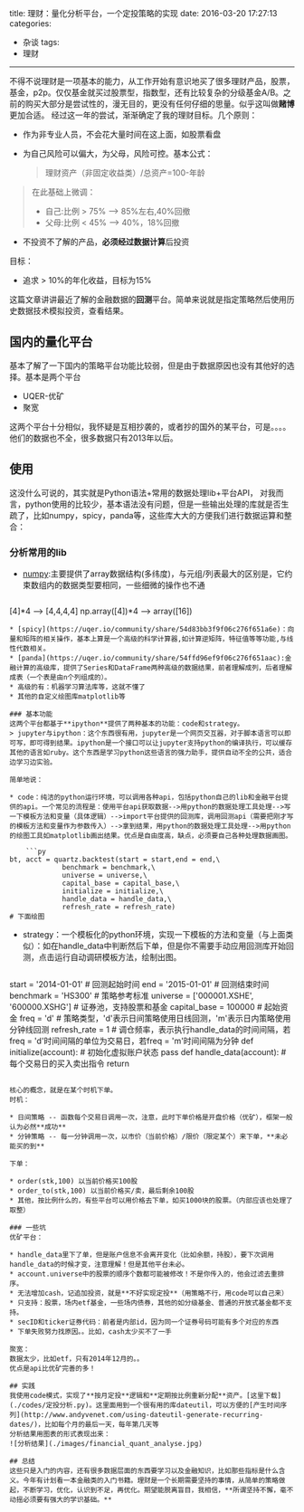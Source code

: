 title: 理财：量化分析平台，一个定投策略的实现
date: 2016-03-20 17:27:13
categories:
- 杂谈
tags:
- 理财
---

不得不说理财是一项基本的能力，从工作开始有意识地买了很多理财产品，股票，基金，p2p。仅仅基金就买过股票型，指数型，还有比较复杂的分级基金A/B。之前的购买大部分是尝试性的，漫无目的，更没有任何仔细的思量。似乎这叫做**赌博**更加合适。
经过这一年的尝试，渐渐确定了我的理财目标。几个原则：

* 作为非专业人员，不会花大量时间在这上面，如股票看盘
* 为自己风险可以偏大，为父母，风险可控。基本公式：

	> 理财资产（非固定收益类）/总资产=100-年龄
> 在此基础上微调：
> 
> * 自己:比例 > 75% --> 85%左右,40%回撤
> * 父母:比例 < 45% --> 40%，18%回撤

* 不投资不了解的产品，**必须经过数据计算**后投资

目标：

* 追求 > 10%的年化收益，目标为15%

这篇文章讲讲最近了解的金融数据的**回测**平台。简单来说就是指定策略然后使用历史数据技术模拟投资，查看结果。

## 国内的量化平台
基本了解了一下国内的策略平台功能比较弱，但是由于数据原因也没有其他好的选择。基本是两个平台

* UQER-优矿
* 聚宽

这两个平台十分相似，我怀疑是互相抄袭的，或者抄的国外的某平台，可是。。。。他们的数据也不全，很多数据只有2013年以后。

## 使用
这没什么可说的，其实就是Python语法+常用的数据处理lib+平台API，
对我而言，python使用的比较少，基本语法没有问题，但是一些输出处理的库就是否生疏了，比如numpy，spicy，panda等，这些库大大的方便我们进行数据运算和整合：

### 分析常用的lib
* [numpy](https://uqer.io/community/share/54ca15f9f9f06c276f651a56):主要提供了array数据结构(多纬度)，与元组/列表最大的区别是，它约束数组内的数据类型要相同，一些细微的操作也不通

	```py
[4]*4 -->  [4,4,4,4]
np.array([4])*4 --> array([16])
```
* [spicy](https://uqer.io/community/share/54d83bb3f9f06c276f651a6e)：向量和矩阵的相关操作，基本上算是一个高级的科学计算器,如计算逆矩阵，特征值等等功能,与线性代数相关。
* [panda](https://uqer.io/community/share/54ffd96ef9f06c276f651aac):金融计算的高级库，提供了Series和DataFrame两种高级的数据结果，前者理解成列，后者理解成表（一个表是由n个列组成的）。
* 高级的有：机器学习算法库等，这就不懂了
* 其他的自定义绘图库matplotlib等

### 基本功能
这两个平台都基于**ipython**提供了两种基本的功能：code和strategy。
> jupyter与ipython：这个东西很有用，jupyter是一个网页交互器，对于脚本语言可以即可写，即可得到结果。ipython是一个接口可以让jupyter支持python的编译执行，可以缓存其他的语言如ruby。这个东西是学习python这些语言的强力助手，提供自动不全的公共，适合边学习边实验。

简单地说：

* code：纯洁的python运行环境，可以调用各种api，包括python自己的lib和金融平台提供的api。一个常见的流程是：使用平台api获取数据-->用python的数据处理工具处理-->写一下模板方法和变量（具体逻辑）-->import平台提供的回测库，调用回测api（需要把刚才写的模板方法和变量作为参数传入）-->拿到结果，用python的数据处理工具处理-->用python的绘图工具如matplotlib画出结果。优点是自由度高，缺点，必须要自己各种处理数据画图。

	```py
bt, acct = quartz.backtest(start = start,end = end,\
             benchmark = benchmark,\
             universe = universe,\
             capital_base = capital_base,\
             initialize = initialize,\
             handle_data = handle_data,\
             refresh_rate = refresh_rate)
# 下面绘图
```
* strategy：一个模板化的python环境，实现一下模板的方法和变量（与上面类似）：如在handle_data中判断然后下单，但是你不需要手动应用回测库开始回测，点击运行自动调研模板方法，绘制出图。

	```py
start = '2014-01-01'                       # 回测起始时间
end = '2015-01-01'                         # 回测结束时间
benchmark = 'HS300'                        # 策略参考标准
universe = ['000001.XSHE', '600000.XSHG']  # 证券池，支持股票和基金
capital_base = 100000                      # 起始资金
freq = 'd'                                 # 策略类型，'d'表示日间策略使用日线回测，'m'表示日内策略使用分钟线回测
refresh_rate = 1                           # 调仓频率，表示执行handle_data的时间间隔，若freq = 'd'时间间隔的单位为交易日，若freq = 'm'时间间隔为分钟
def initialize(account):                   # 初始化虚拟账户状态
    pass
def handle_data(account):                  # 每个交易日的买入卖出指令
    return
```

核心的概念，就是在某个时机下单。
时机：

* 日间策略 -- 函数每个交易日调用一次，注意，此时下单价格是开盘价格（优矿），框架一般认为必然**成功**
* 分钟策略 -- 每一分钟调用一次，以市价（当前价格）/限价（限定某个）来下单，**未必能买的到**

下单：

* order(stk,100) 以当前价格买100股
* order_to(stk,100) 以当前价格买/卖，最后剩余100股
* 其他，按比例什么的，有些平台可以用价格去下单，如买1000块的股票。（内部应该也处理了取整）

### 一些坑
优矿平台：

* handle_data里下了单，但是账户信息不会离开变化（比如余额，持股），要下次调用handle_data的时候才变，注意理解！但是其他平台未必。
* account.universe中的股票的顺序个数都可能被修改！不是你传入的，他会过滤去重排序。
* 无法增加cash，记追加投资，就是**不好实现定投**（用策略不行，用code可以自己来）
* 只支持：股票，场内etf基金，一些场内债券，其他的如分级基金、普通的开放式基金都不支持。
* secID和ticker证券代码：前者是内部id，因为同一个证券号码可能有多个对应的东西
* 下单失败努力找原因。。比如，cash太少买不了一手

聚宽：
数据太少，比如etf，只有2014年12月的。。
优点是api比优矿完善的多！

## 实践
我使用code模式，实现了**按月定投**逻辑和**定期按比例重新分配**资产。[这里下载](./codes/定投分析.py)。这里面用到一个很有用的库dateutil，可以方便的[产生时间序列](http://www.andyvenet.com/using-dateutil-generate-recurring-dates/)，比如每个月的最后一天，每年第几天等
分析结果用图表的形式表现出来：
![分析结果](./images/financial_quant_analyse.jpg)

## 总结
这些只是入门的内容，还有很多数据层面的东西要学习以及金融知识，比如那些指标是什么含义。今年有计划看一本金融类的入门书籍。理财是一个长期需要坚持的事情，从简单的策略做起，不断学习，优化，认识到不足，再优化。期望能脱离盲目，我相信，**所谓坚持不懈，毫不动摇必须要有强大的学识基础。**